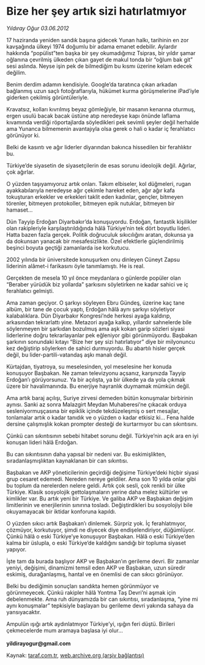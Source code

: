 # Bize her şey artık sizi hatırlatmıyor

*Yıldıray Oğur 03.06.2012*

<div class="yazi"><p>17 haziranda yeniden sandık başına gidecek Yunan halkı, tarihinin en zor kavşağında ülkeyi 1974 doğumlu bir adama emanet edebilir. Aylardır hakkında “popülist”ten başka bir şey okumadığımız Tsipras, bir yıldır şamar oğlanına çevrilmiş ülkeden çıkan gayet de makul tonda bir “oğlum bak git” sesi aslında. Neyse işin pek de bilmediğim bu kısmı üzerine kelam edecek değilim.</p>
<p>Benim derdim adamın kendisiyle. Google’da taratınca çıkan arkadan bağlanmış uzun saçlı fotoğraflarıyla, hükümet kurma görüşmelerine iPad’iyle giderken çekilmiş görüntüleriyle.</p>
<p>Kravatsız, kolları kıvrılmış beyaz gömleğiyle, bir masanın kenarına oturmuş, ergen usulü bacak bacak üstüne atıp neredeyse kapı önünde laflama kıvamında verdiği röportajlarda söyledikleri pek sevimli şeyler değil herhalde ama Yunanca bilmemenin avantajıyla olsa gerek o hali o kadar iç ferahlatıcı görünüyor ki.</p>
<p>Belki de kasıntı ve ağır liderler diyarından bakınca hissedilen bir ferahlıktır bu.</p>
<p>Türkiye’de siyasetin de siyasetçilerin de esas sorunu ideolojik değil. Ağırlar, çok ağırlar.</p>
<p>O yüzden taşıyamıyoruz artık onları. Takım elbiseler, kol düğmeleri, rugan ayakkabılarıyla neredeyse ağır çekimle hareket eden, ağır ağır kafa tokuşturan erkekler ve erkekleri taklit eden kadınlar, gençler, bitmeyen törenler, bitmeyen protokoller, bitmeyen epik nutuklar, bitmeyen bir hamaset...</p>
<p>Dün Tayyip Erdoğan Diyarbakır’da konuşuyordu. Erdoğan, fantastik kişilikler olan rakipleriyle karşılaştırıldığında hâlâ Türkiye’nin tek dört boyutlu lideri. Hatta bazen fazla gerçek. Politik doğruculuk sıkıcılığını aratan, dokunsa ya da dokunsan yanacak bir mesafesizlikte. Özel efektlerle güçlendirilmiş beşinci boyuta geçtiği zamanlarda ise korkutucu.</p>
<p>2002 yılında bir üniversitede konuşurken onu dinleyen Cüneyt Zapsu liderinin alâmet-i farikasını öyle tanımlamıştı. He is real.</p>
<p>Gerçekten de mesela 10 yıl önce meydanlara o günlerde popüler olan “Beraber yürüdük biz yollarda” şarkısını söyletirken ne kadar sahici ve iç ferahlatıcı gelmişti.</p>
<p>Ama zaman geçiyor. O şarkıyı söyleyen Ebru Gündeş, üzerine kaç tane albüm, bir tane de çocuk yaptı, Erdoğan hâlâ aynı şarkıyı söyletiyor kalabalıklara. Dün Diyarbakır Kongresi’nde herkesi ayağa kaldırıp, arkasından tekrarlattı yine. Metazori ayağa kalkıp, yıllardır sahnelerde bile söylenmeyen bir şarkıdan bozulmuş ama aşk kokan garip sözleri siyasi liderlerine doğru tekrarlayanlar pek eğleniyor gibi görünmüyordu. Başbakan şarkının sonundaki kıtayı “Bize her şey sizi hatırlatıyor” diye bir milyonuncu kez değiştirip söylerken de sahici durmuyordu. Bu abartılı hisler gerçek değil, bu lider-partili-vatandaş aşkı manalı değil.</p>
<p>Kürtajdan, tiyatroya, su meselesinden, yol meselesine her konuda konuşuyor Başbakan. Ne zaman televizyonu açsanız, karşınızda Tayyip Erdoğan’ı görüyorsunuz. Ya bir açılışta, ya bir ülkede ya da yola çıkmak üzere bir havalimanında. Bu enerjiye hayranlık duymamak mümkün değil.</p>
<p>Ama artık baraj açılışı, Suriye zirvesi demeden bütün konuşmalar birbirinin aynısı. Sanki az sonra Malazgirt Meydan Muhaberesi’ne çıkacak orduya sesleniyormuşçasına bir epiklik içinde tekdüzeleşmiş o sert mesajlar, tonlamalar artık o kadar tanıdık ve o yüzden o kadar etkisiz ki... Fena halde dersine çalışmışlık kokan prompter desteği de kurtarmıyor bu can sıkıntısını.</p>
<p>Çünkü can sıkıntısının sebebi hitabet sorunu değil. Türkiye’nin açık ara en iyi konuşan lideri hâlâ Erdoğan.</p>
<p>Bu can sıkıntısının daha yapısal bir nedeni var. Bu eskimişlikten, sıradanlaşmışlıktan kaynaklanan bir can sıkıntısı.</p>
<p>Başbakan ve AKP yöneticilerinin geçirdiği değişime Türkiye’deki hiçbir siyasi grup cesaret edemedi. Nereden nereye geldiler. Ama son 10 yılda onlar gibi bu toplum da nerelerden nelere geldi. Artık çok sesli, çok renkli bir ülke Türkiye. Klasik sosyolojik gettolaşmaların yerine daha melez kültürler ve kimlikler var. Bu artık yeni bir Türkiye. Ve galiba AKP ve Başbakan değişim limitlerinin ve enerjilerinin sınırına tosladı. Değiştirdikleri bu sosyolojiyi bile okuyamayacak bir iktidar konforuna kapıldı.</p>
<p>O yüzden sıkıcı artık Başbakan’ı dinlemek. Sürpriz yok. İç ferahlatmıyor, çözmüyor, korkutuyor, şimdi ne diyecek diye endişelendiriyor, düğümlüyor. Çünkü hâlâ o eski Türkiye’ye konuşuyor Başbakan. Hâlâ o eski Türkiye’den kalma bir üslupla, o eski Türkiye’de kaldığını sandığı bir topluma siyaset yapıyor.</p>
<p>İşte tam da burada başlıyor AKP ve Başbakan’ın gerileme devri. Bir zamanlar yeniyi, değişimi, dinamizmi temsil eden AKP ve Başbakan, uzun süredir eskimiş, durağanlaşmış, hantal ve en önemlisi de can sıkıcı görünüyor.</p>
<p>Belki bu dediğimin sonuçları sandıkta hemen görünmüyor ve görünmeyecek. Çünkü rakipler hâlâ Yontma Taş Devri’ni aşmak için debelenmekte. Ama ruh dünyamızda bir can sıkıntısı, sıradanlaşma, “yine mi aynı konuşmalar” tepkisiyle başlayan bu gerileme devri yakında sahaya da yansıyacaktır.</p>
<p>Ampulün ışığı artık aydınlatmıyor Türkiye’yi, ışığın feri düştü. Birileri çekmecelerde mum aramaya başlasa iyi olur...<br/><br/><strong>yildirayogur@gmail.com</strong></p>
</div>

Kaynak: [taraf.com.tr](http://www.taraf.com.tr/yildiray-ogur/makale-bize-her-sey-artik-sizi-hatirlatmiyor.htm), [web.archive.org (arşiv bağlantısı)](http://web.archive.org/web/20130709162420/http://www.taraf.com.tr/yildiray-ogur/makale-bize-her-sey-artik-sizi-hatirlatmiyor.htm)
